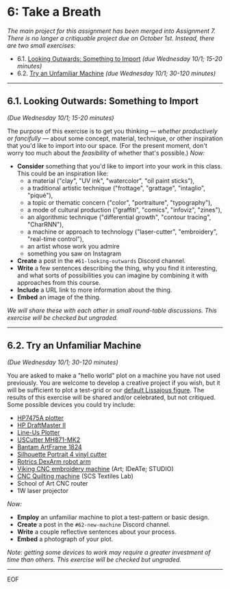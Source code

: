 # 6: Take a Breath

*The main project for this assignment has been merged into Assignment 7.<br />There is no longer a critiquable project due on October 1st. Instead, there are two small exercises:*

* 6.1. [Looking Outwards: Something to Import](#61-looking-outwards-something-to-import) *(due Wednesday 10/1; 15-20 minutes)*
* 6.2. [Try an Unfamiliar Machine](#62-try-an-unfamiliar-machine) *(due Wednesday 10/1; 30-120 minutes)*


---

## 6.1. Looking Outwards: Something to Import

*(Due Wednesday 10/1; 15-20 minutes)*

The purpose of this exercise is to get you thinking — *whether productively or fancifully* — about some concept, material, technique, or other inspiration that you'd like to import into our space. (For the present moment, don't worry too much about the *feasibility* of whether that's possible.) *Now:*

* **Consider** something that you'd like to import into your work in this class. This could be an inspiration like: 
	* a material ("clay", "UV ink", "watercolor", "oil paint sticks"), 
	* a traditional artistic technique ("frottage", "grattage", "intaglio", "piqué"), 
	* a topic or thematic concern ("color", "portraiture", "typography"), 
	* a mode of cultural production ("graffiti", "comics", "infoviz", "zines"),
	* an algorithmic technique ("differential growth", "contour tracing", "CharRNN"),
	* a machine or approach to technology ("laser-cutter", "embroidery", "real-time control"), 
	* an artist whose work you admire
	* something you saw on Instagram
* **Create** a post in the `#61-looking-outwards` Discord channel.
* **Write** a few sentences describing the thing, why you find it interesting, and what sorts of possibilities you can imagine by combining it with approaches from this course.
* **Include** a URL link to more information about the thing. 
* **Embed** an image of the thing. 

*We will share these with each other in small round-table discussions. This exercise will be checked but ungraded.*

---

## 6.2. Try an Unfamiliar Machine 

*(Due Wednesday 10/1; 30-120 minutes)*

You are asked to make a "hello world" plot on a machine you have not used previously. You are welcome to develop a creative project if you wish, but it will be sufficient to plot a test-grid or our [default Lissajous figure](lissajous.svg). The results of this exercise will be shared and/or celebrated, but not critiqued. Some possible devices you could try include: 

* [HP7475A plotter](https://github.com/golanlevin/DrawingWithMachines/blob/main/machines/hp7475a/hp7475a-one-sheet/hp7475a-one-sheet.md)
* [HP DraftMaster II](https://github.com/golanlevin/DrawingWithMachines/tree/main/machines/hp_draftmaster)
* [Line-Us Plotter](https://github.com/golanlevin/DrawingWithMachines/blob/main/machines/line-us/README.md)
* [USCutter MH871-MK2](https://github.com/golanlevin/DrawingWithMachines/blob/main/machines/uscutter-mh871-mk2/README.md)
* [Bantam ArtFrame 1824](https://github.com/golanlevin/DrawingWithMachines/blob/main/machines/bantam_artframe_1824/README.md)
* [Silhouette Portrait 4 vinyl cutter](https://github.com/fablabnbg/inkscape-silhouette)
* [Rotrics DexArm robot arm](https://github.com/CreativeInquiry/Rotrics_control)
* [Viking CNC embroidery machine](https://www.youtube.com/watch?v=BDE2Tx6HHLc) (Art; IDeATe; STUDIO)
* [CNC Quilting machine](https://textiles-lab.github.io/) (SCS Textiles Lab)
* School of Art CNC router
* 1W laser projector

*Now:*

* **Employ** an unfamiliar machine to plot a test-pattern or basic design.
* **Create** a post in the `#62-new-machine` Discord channel.
* **Write** a couple reflective sentences about your process.
* **Embed** a photograph of your plot. 

*Note: getting some devices to work may require a greater investment of time than others. This exercise will be checked but ungraded.*

---

EOF





<!-- 

* Collage from database of others' hand drawings (Google Quick!Draw, etc.)
* Collage of one's own gestural recording SVGs
* Conversion of hand drawings to SVG (with [RapidResizer](https://online.rapidresizer.com/tracer.php)) and further re-composition
* Hand overdrawing of plotted work (see Jean Cho)
* Plotted overdrawing of hand work
* Realtime control of plotter using cursor or camera
* Drawing resynthesis using neural techniques (CharRNN/ML5)

Google Quick!Draw

* [Google Quick!Draw](https://quickdraw.withgoogle.com/data)
* https://thecodingtrain.com/challenges/122-quick-draw
* https://editor.p5js.org/codingtrain/sketches/HyRPosF07

* Mathias Eitz et al., How Do Humans Sketch Objects? SIGGRAPH 2012. [Original](http://cybertron.cg.tu-berlin.de/eitz/projects/classifysketch/)
* KanjiVG https://github.com/KanjiVG/kanjivg/releases
* FS-COCO: Towards Understanding of Freehand Sketches of Common Objects in Context https://fscoco.github.io/
* https://github.com/hardmaru/sketch-rnn-datasets
* [Creative Birds & Creative Creatures](https://songweige.github.io/projects/creative_sketech_generation/home.html)
* GML
* MoonDrawings
* ['Do not draw a penis?' Dataset](https://github.com/studiomoniker/Quickdraw-appendix)
* https://sketchy.eye.gatech.edu/
* https://github.com/hardmaru/sketch-rnn-datasets
* https://github.com/SketchyScene/SketchyScene
* https://github.com/PrincetonLIPS/SketchGraphs

Lingdong's Chinese characters

* https://github.com/LingDong-/chinese-hershey-font
* https://editor.p5js.org/golan/sketches/ybJ0pTrZT
* https://editor.p5js.org/golan/sketches/ognM887aE

Chinese handwriting dataset: https://nlpr.ia.ac.cn/databases/handwriting/home.html

-->
